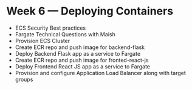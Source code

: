 # Week 6 — Deploying Containers

- ECS Security Best practices
- Fargate Technical Questions with Maish 
- Provision ECS Cluster
- Create ECR repo and push image for backend-flask
- Deploy Backend Flask app as a service to Fargate
- Create ECR repo and push image for fronted-react-js
- Deploy Frontend React JS app as a service to Fargate
- Provision and configure Application Load Balancer along with target groups
 
